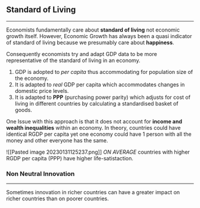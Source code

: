 ## Standard of Living
---

Economists fundamentally care about **standard of living** not economic growth itself. However, Economic Growth has always been a quasi indicator of standard of living because we presumably care about **happiness**. 

Consequently economists try and adapt GDP data to be more representative of the standard of living in an economy. 

1. GDP is adopted to *per capita* thus accommodating for population size of the economy. 
2. It is adapted to *real* GDP per capita which accommodates changes in domestic price levels. 
3. It is adapted to **PPP** (purchasing power parity) which adjusts for cost of living in different countries by calculating a standardised basket of goods. 

One Issue with this approach is that it does not account for **income and wealth inequalities** within an economy. In theory, countries could have identical RGDP per capita yet one economy could have 1 person with all the money and other everyone has the same. 

![[Pasted image 20230131125237.png]]
*ON AVERAGE* countries with higher RGDP per capita (PPP) have higher life-satistaction.

### Non Neutral Innovation 
--- 
Sometimes innovation in richer countries can have a greater impact on richer countries than on poorer countries. 
